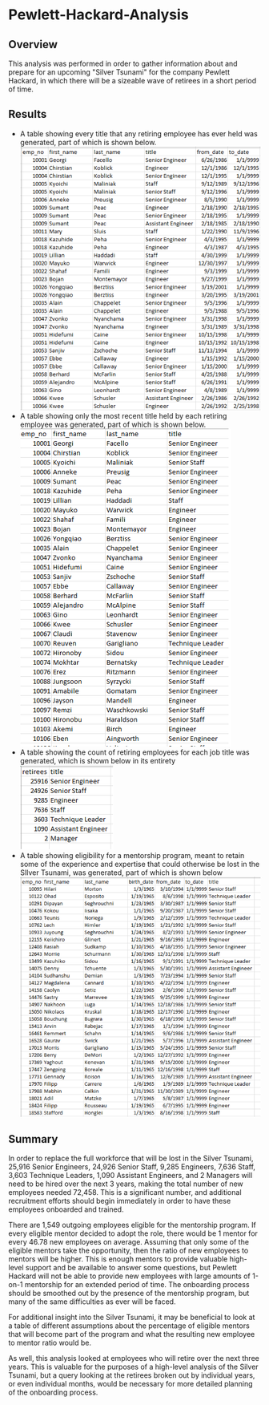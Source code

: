 # Pewlett-Hackard-Analysis

## Overview
This analysis was performed in order to gather information about and prepare for an upcoming "Silver Tsunami" for the company Pewlett Hackard, in which there will be a sizeable wave of retirees in a short period of time.

## Results
* A table showing every title that any retiring employee has ever held was generated, part of which is shown below.
![RETIREMENT_TITLES](https://github.com/AbeSchnake/Pewlett-Hackard-Analysis/blob/main/Images/retirement_titles.png)
* A table showing only the most recent title held by each retiring employee was generated, part of which is shown below.
![UNIQUE_TITLES](https://github.com/AbeSchnake/Pewlett-Hackard-Analysis/blob/main/Images/unique_titles.png)
* A table showing the count of retiring employees for each job title was generated, which is shown below in its entirety
![RETIRING_TITLES](https://github.com/AbeSchnake/Pewlett-Hackard-Analysis/blob/main/Images/retiring_titles.png)
* A table showing eligibility for a mentorship program, meant to retain some of the experience and expertise that could otherwise be lost in the SIlver Tsunami, was generated, part of which is shown below
![MENTORSHIP_ELIGIBILITY](https://github.com/AbeSchnake/Pewlett-Hackard-Analysis/blob/main/Images/mentorship_eligibility.png)

## Summary
In order to replace the full workforce that will be lost in the Silver Tsunami, 25,916 Senior Engineers, 24,926 Senior Staff, 9,285 Engineers, 7,636 Staff, 3,603 Technique Leaders, 1,090 Assistant Engineers, and 2 Managers will need to be hired over the next 3 years, making the total number of new employees needed 72,458. This is a significant number, and additional recruitment efforts should begin immediately in order to have these employees onboarded and trained.

There are 1,549 outgoing employees eligible for the mentorship program. If every eligible mentor decided to adopt the role, there would be 1 mentor for every 46.78 new employees on average. Assuming that only some of the eligible mentors take the opportunity, then the ratio of new employees to mentors will be higher. This is enough mentors to provide valuable high-level support and be available to answer some questions, but Pewlett Hackard will not be able to provide new employees with large amounts of 1-on-1 mentorship for an extended period of time. The onboarding process should be smoothed out by the presence of the mentorship program, but many of the same difficulties as ever will be faced.

For additional insight into the Silver Tsunami, it may be beneficial to look at a table of different assumptions about the percentage of eligible mentors that will become part of the program and what the resulting new employee to mentor ratio would be.

As well, this analysis looked at employees who will retire over the next three years. This is valuable for the purposes of a high-level analysis of the Silver Tsunami, but a query looking at the retirees broken out by individual years, or even individual months, would be necessary for more detailed planning of the onboarding process.
